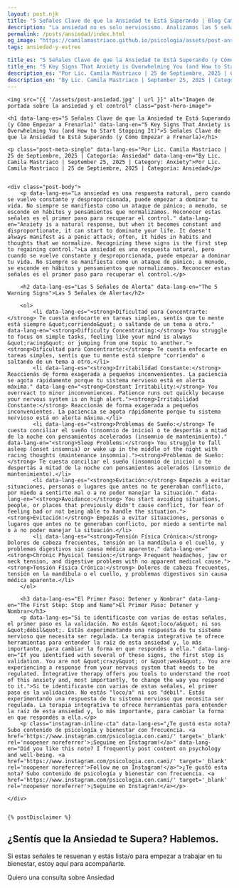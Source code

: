 ```yaml
---
layout: post.njk
title: "5 Señales Clave de que la Ansiedad te Está Superando | Blog Camila Mastriaco"
description: "La ansiedad no es solo nerviosismo. Analizamos las 5 señales sutiles (físicas y mentales) de que el estrés diario te está superando y te damos el primer paso práctico para recuperar el control."
permalink: /posts/ansiedad/index.html
og_image: "https://camilamastriaco.github.io/psicologia/assets/post-ansiedad.jpg"
tags: ansiedad-y-estres

title_es: "5 Señales Clave de que la Ansiedad te Está Superando (y Cómo Empezar a Frenarla)"
title_en: "5 Key Signs That Anxiety is Overwhelming You (and How to Start Stopping It)"
description_es: "Por Lic. Camila Mastriaco | 25 de Septiembre, 2025 | Categoría: Ansiedad"
description_en: "By Lic. Camila Mastriaco | September 25, 2025 | Category: Anxiety"
---
```




    
    <img src="{{ '/assets/post-ansiedad.jpg' | url }}" alt="Imagen de portada sobre la ansiedad y el control" class="post-hero-image">
    
    <h1 data-lang-es="5 Señales Clave de que la Ansiedad te Está Superando (y Cómo Empezar a Frenarla)" data-lang-en="5 Key Signs That Anxiety is Overwhelming You (and How to Start Stopping It)">5 Señales Clave de que la Ansiedad te Está Superando (y Cómo Empezar a Frenarla)</h1>
<div id="share-buttons-container"></div>

    <p class="post-meta-single" data-lang-es="Por Lic. Camila Mastriaco | 25 de Septiembre, 2025 | Categoría: Ansiedad" data-lang-en="By Lic. Camila Mastriaco | September 25, 2025 | Category: Anxiety">Por Lic. Camila Mastriaco | 25 de Septiembre, 2025 | Categoría: Ansiedad</p>
    
    
    <div class="post-body">
        <p data-lang-es="La ansiedad es una respuesta natural, pero cuando se vuelve constante y desproporcionada, puede empezar a dominar tu vida. No siempre se manifiesta como un ataque de pánico; a menudo, se esconde en hábitos y pensamientos que normalizamos. Reconocer estas señales es el primer paso para recuperar el control." data-lang-en="Anxiety is a natural response, but when it becomes constant and disproportionate, it can start to dominate your life. It doesn't always manifest as a panic attack; often, it hides in habits and thoughts that we normalize. Recognizing these signs is the first step to regaining control.">La ansiedad es una respuesta natural, pero cuando se vuelve constante y desproporcionada, puede empezar a dominar tu vida. No siempre se manifiesta como un ataque de pánico; a menudo, se esconde en hábitos y pensamientos que normalizamos. Reconocer estas señales es el primer paso para recuperar el control.</p>

        <h2 data-lang-es="Las 5 Señales de Alerta" data-lang-en="The 5 Warning Signs">Las 5 Señales de Alerta</h2>
        
        <ol>
            <li data-lang-es="<strong>Dificultad para Concentrarte:</strong> Te cuesta enfocarte en tareas simples, sentís que tu mente está siempre &quot;corriendo&quot; o saltando de un tema a otro." data-lang-en="<strong>Difficulty Concentrating:</strong> You struggle to focus on simple tasks, feeling like your mind is always &quot;racing&quot; or jumping from one topic to another."><strong>Dificultad para Concentrarte:</strong> Te cuesta enfocarte en tareas simples, sentís que tu mente está siempre "corriendo" o saltando de un tema a otro.</li>
            <li data-lang-es="<strong>Irritabilidad Constante:</strong> Reaccionás de forma exagerada a pequeños inconvenientes. La paciencia se agota rápidamente porque tu sistema nervioso está en alerta máxima." data-lang-en="<strong>Constant Irritability:</strong> You overreact to minor inconveniences. Patience runs out quickly because your nervous system is on high alert."><strong>Irritabilidad Constante:</strong> Reaccionás de forma exagerada a pequeños inconvenientes. La paciencia se agota rápidamente porque tu sistema nervioso está en alerta máxima.</li>
            <li data-lang-es="<strong>Problemas de Sueño:</strong> Te cuesta conciliar el sueño (insomnio de inicio) o te despertás a mitad de la noche con pensamientos acelerados (insomnio de mantenimiento)." data-lang-en="<strong>Sleep Problems:</strong> You struggle to fall asleep (onset insomnia) or wake up in the middle of the night with racing thoughts (maintenance insomnia)."><strong>Problemas de Sueño:</strong> Te cuesta conciliar el sueño (insomnio de inicio) o te despertás a mitad de la noche con pensamientos acelerados (insomnio de mantenimiento).</li>
            <li data-lang-es="<strong>Evitación:</strong> Empezás a evitar situaciones, personas o lugares que antes no te generaban conflicto, por miedo a sentirte mal o a no poder manejar la situación." data-lang-en="<strong>Avoidance:</strong> You start avoiding situations, people, or places that previously didn't cause conflict, for fear of feeling bad or not being able to handle the situation."><strong>Evitación:</strong> Empezás a evitar situaciones, personas o lugares que antes no te generaban conflicto, por miedo a sentirte mal o a no poder manejar la situación.</li>
            <li data-lang-es="<strong>Tensión Física Crónica:</strong> Dolores de cabeza frecuentes, tensión en la mandíbula o el cuello, y problemas digestivos sin causa médica aparente." data-lang-en="<strong>Chronic Physical Tension:</strong> Frequent headaches, jaw or neck tension, and digestive problems with no apparent medical cause."><strong>Tensión Física Crónica:</strong> Dolores de cabeza frecuentes, tensión en la mandíbula o el cuello, y problemas digestivos sin causa médica aparente.</li>
        </ol>

        <h3 data-lang-es="El Primer Paso: Detener y Nombrar" data-lang-en="The First Step: Stop and Name">El Primer Paso: Detener y Nombrar</h3>
        <p data-lang-es="Si te identificaste con varias de estas señales, el primer paso es la validación. No estás &quot;loco/a&quot; ni sos &quot;débil&quot;. Estás experimentando una respuesta de tu sistema nervioso que necesita ser regulada. La terapia integrativa te ofrece herramientas para entender la raíz de esta ansiedad y, lo más importante, para cambiar la forma en que respondés a ella." data-lang-en="If you identified with several of these signs, the first step is validation. You are not &quot;crazy&quot; or &quot;weak&quot;. You are experiencing a response from your nervous system that needs to be regulated. Integrative therapy offers you tools to understand the root of this anxiety and, most importantly, to change the way you respond to it.">Si te identificaste con varias de estas señales, el primer paso es la validación. No estás "loco/a" ni sos "débil". Estás experimentando una respuesta de tu sistema nervioso que necesita ser regulada. La terapia integrativa te ofrece herramientas para entender la raíz de esta ansiedad y, lo más importante, para cambiar la forma en que respondés a ella.</p>
        <p class="instagram-inline-cta" data-lang-es="¿Te gustó esta nota? Subo contenido de psicología y bienestar con frecuencia. <a href='https://www.instagram.com/psicologia.con.cami/' target='_blank' rel='noopener noreferrer'>¡Seguime en Instagram!</a>" data-lang-en="Did you like this note? I frequently post content on psychology and well-being. <a href='https://www.instagram.com/psicologia.con.cami/' target='_blank' rel='noopener noreferrer'>Follow me on Instagram!</a>">¿Te gustó esta nota? Subo contenido de psicología y bienestar con frecuencia. <a href='https://www.instagram.com/psicologia.con.cami/' target='_blank' rel='noopener noreferrer'>¡Seguime en Instagram!</a></p>

    </div>
    
    
    {% postDisclaimer %}

<section id="cta-post" class="no-padding-bottom" class="animate-on-scroll">
        <h2 data-lang-es="¿Sentís que la Ansiedad te Supera? Hablemos." data-lang-en="Do You Feel Anxiety is Overwhelming You? Let's Talk.">¿Sentís que la Ansiedad te Supera? Hablemos.</h2>
        <p data-lang-es="Si estas señales te resuenan y estás lista/o para empezar a trabajar en tu bienestar, estoy aquí para acompañarte." data-lang-en="If these signs resonate with you and you're ready to start working on your well-being, I'm here to support you.">Si estas señales te resuenan y estás lista/o para empezar a trabajar en tu bienestar, estoy aquí para acompañarte.</p>
        <a 
            class="btn whatsapp-trigger" 
            data-location="post_ansiedad_cta" 
            target="_blank" 
            rel="noopener noreferrer" 
            data-lang-es="Quiero una consulta sobre Ansiedad" 
            data-lang-en="I want a consultation about Anxiety" 
            data-whatsapp-es="Hola Camila, leí tu nota sobre Ansiedad y quisiera consultarte sobre las sesiones." 
            data-whatsapp-en="Hi Camila, I read your note about Anxiety and would like to ask about the sessions." 
        >Quiero una consulta sobre Ansiedad</a>
    </section>
